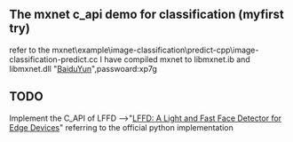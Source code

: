 ## The mxnet c_api demo for classification (myfirst try)
   refer to the mxnet\example\image-classification\predict-cpp\image-classification-predict.cc
   I have compiled mxnet to libmxnet.ib and libmxnet.dll "[BaiduYun](https://pan.baidu.com/s/16Wfwna3SFfvX8L_YCs6unA)",passwoard:xp7g
      
## TODO 
   Implement the C_API of LFFD -->"[LFFD: A Light and Fast Face Detector for Edge Devices](https://arxiv.org/abs/1904.10633)" referring to the official python implementation
   
   